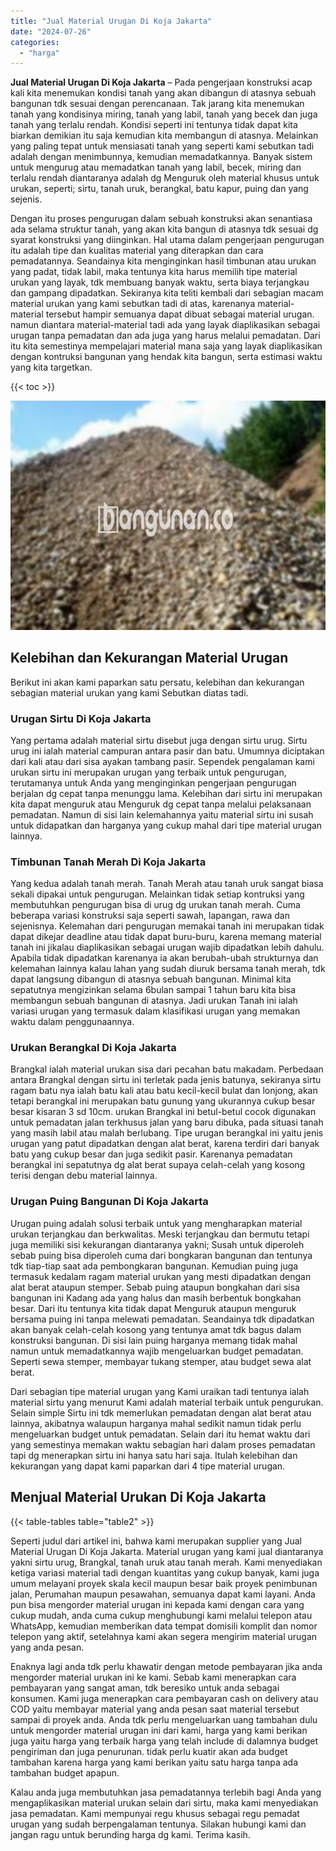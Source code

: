 ```yaml
---
title: "Jual Material Urugan Di Koja Jakarta"
date: "2024-07-26"
categories: 
  - "harga"
---
```


**Jual Material Urugan Di Koja Jakarta** – Pada pengerjaan konstruksi acap kali kita menemukan kondisi tanah yang akan dibangun di atasnya sebuah bangunan tdk sesuai dengan perencanaan. Tak jarang kita menemukan tanah yang kondisinya miring, tanah yang labil, tanah yang becek dan juga tanah yang terlalu rendah. Kondisi seperti ini tentunya tidak dapat kita biarkan demikian itu saja kemudian kita membangun di atasnya. Melainkan yang paling tepat untuk mensiasati tanah yang seperti kami sebutkan tadi adalah dengan menimbunnya, kemudian memadatkannya. Banyak sistem untuk mengurug atau memadatkan tanah yang labil, becek, miring dan terlalu rendah diantaranya adalah dg Menguruk oleh material khusus untuk urukan, seperti; sirtu, tanah uruk, berangkal, batu kapur, puing dan yang sejenis.

Dengan itu proses pengurugan dalam sebuah konstruksi akan senantiasa ada selama struktur tanah, yang akan kita bangun di atasnya tdk sesuai dg syarat konstruksi yang diinginkan. Hal utama dalam pengerjaan pengurugan itu adalah tipe dan kualitas material yang diterapkan dan cara pemadatannya. Seandainya kita menginginkan hasil timbunan atau urukan yang padat, tidak labil, maka tentunya kita harus memilih tipe material urukan yang layak, tdk membuang banyak waktu, serta biaya terjangkau dan gampang dipadatkan. Sekiranya kita teliti kembali dari sebagian macam material urukan yang kami sebutkan tadi di atas, karenanya material-material tersebut hampir semuanya dapat dibuat sebagai material urugan. namun diantara material-material tadi ada yang layak diaplikasikan sebagai urugan tanpa pemadatan dan ada juga yang harus melalui pemadatan. Dari itu kita semestinya mempelajari material mana saja yang layak diaplikasikan dengan kontruksi bangunan yang hendak kita bangun, serta estimasi waktu yang kita targetkan.

{{< toc >}}

![Jual Material Urugan Di Koja Jakarta](/images/jual-urugan-44.png)

## Kelebihan dan Kekurangan Material Urugan

Berikut ini akan kami paparkan satu persatu, kelebihan dan kekurangan sebagian material urukan yang kami Sebutkan diatas tadi.

### Urugan Sirtu Di Koja Jakarta

Yang pertama adalah material sirtu disebut juga dengan sirtu urug. Sirtu urug ini ialah material campuran antara pasir dan batu. Umumnya diciptakan dari kali atau dari sisa ayakan tambang pasir. Sependek pengalaman kami urukan sirtu ini merupakan urugan yang terbaik untuk pengurugan, terutamanya untuk Anda yang menginginkan pengerjaan pengurugan berjalan dg cepat tanpa menunggu lama. Kelebihan dari sirtu ini merupakan kita dapat menguruk atau Menguruk dg cepat tanpa melalui pelaksanaan pemadatan. Namun di sisi lain kelemahannya yaitu material sirtu ini susah untuk didapatkan dan harganya yang cukup mahal dari tipe material urugan lainnya.

### Timbunan Tanah Merah Di Koja Jakarta

Yang kedua adalah tanah merah. Tanah Merah atau tanah uruk sangat biasa sekali dipakai untuk pengurugan. Melainkan tidak setiap kontruksi yang membutuhkan pengurugan bisa di urug dg urukan tanah merah. Cuma beberapa variasi konstruksi saja seperti sawah, lapangan, rawa dan sejenisnya. Kelemahan dari pengurugan memakai tanah ini merupakan tidak dapat dikejar deadline atau tidak dapat buru-buru, karena memang material tanah ini jikalau diaplikasikan sebagai urugan wajib dipadatkan lebih dahulu. Apabila tidak dipadatkan karenanya ia akan berubah-ubah strukturnya dan kelemahan lainnya kalau lahan yang sudah diuruk bersama tanah merah, tdk dapat langsung dibangun di atasnya sebuah bangunan. Minimal kita sepatutnya mengizinkan selama 6bulan sampai 1 tahun baru kita bisa membangun sebuah bangunan di atasnya. Jadi urukan Tanah ini ialah variasi urugan yang termasuk dalam klasifikasi urugan yang memakan waktu dalam penggunaannya.

### Urukan Berangkal Di Koja Jakarta

Brangkal ialah material urukan sisa dari pecahan batu makadam. Perbedaan antara Brangkal dengan sirtu ini terletak pada jenis batunya, sekiranya sirtu ragam batu nya ialah batu kali atau batu kecil-kecil bulat dan lonjong, akan tetapi berangkal ini merupakan batu gunung yang ukurannya cukup besar besar kisaran 3 sd 10cm. urukan Brangkal ini betul-betul cocok digunakan untuk pemadatan jalan terkhusus jalan yang baru dibuka, pada situasi tanah yang masih labil atau malah berlubang. Tipe urugan berangkal ini yaitu jenis urugan yang patut dipadatkan dengan alat berat, karena terdiri dari banyak batu yang cukup besar dan juga sedikit pasir. Karenanya pemadatan berangkal ini sepatutnya dg alat berat supaya celah-celah yang kosong terisi dengan debu material lainnya.

### Urugan Puing Bangunan Di Koja Jakarta

Urugan puing adalah solusi terbaik untuk yang mengharapkan material urukan terjangkau dan berkwalitas. Meski terjangkau dan bermutu tetapi juga memiliki sisi kekurangan diantaranya yakni; Susah untuk diperoleh sebab puing bisa diperoleh cuma dari bongkaran bangunan dan tentunya tdk tiap-tiap saat ada pembongkaran bangunan. Kemudian puing juga termasuk kedalam ragam material urukan yang mesti dipadatkan dengan alat berat ataupun stemper. Sebab puing ataupun bongkahan dari sisa bangunan ini Kadang ada yang halus dan masih berbentuk bongkahan besar. Dari itu tentunya kita tidak dapat Menguruk ataupun menguruk bersama puing ini tanpa melewati pemadatan. Seandainya tdk dipadatkan akan banyak celah-celah kosong yang tentunya amat tdk bagus dalam konstruksi bangunan. Di sisi lain puing harganya memang tidak mahal namun untuk memadatkannya wajib mengeluarkan budget pemadatan. Seperti sewa stemper, membayar tukang stemper, atau budget sewa alat berat.

Dari sebagian tipe material urugan yang Kami uraikan tadi tentunya ialah material sirtu yang menurut Kami adalah material terbaik untuk pengurukan. Selain simple Sirtu ini tdk memerlukan pemadatan dengan alat berat atau lainnya, akibatnya walaupun harganya mahal sedikit namun tidak perlu mengeluarkan budget untuk pemadatan. Selain dari itu hemat waktu dari yang semestinya memakan waktu sebagian hari dalam proses pemadatan tapi dg menerapkan sirtu ini hanya satu hari saja. Itulah kelebihan dan kekurangan yang dapat kami paparkan dari 4 tipe material urugan.

## Menjual Material Urukan Di Koja Jakarta

{{< table-tables table="table2" >}}

Seperti judul dari artikel ini, bahwa kami merupakan supplier yang Jual Material Urugan Di Koja Jakarta. Material urugan yang kami jual diantaranya yakni sirtu urug, Brangkal, tanah uruk atau tanah merah. Kami menyediakan ketiga variasi material tadi dengan kuantitas yang cukup banyak, kami juga umum melayani proyek skala kecil maupun besar baik proyek penimbunan jalan, Perumahan maupun pesawahan, semuanya dapat kami layani. Anda pun bisa mengorder material urugan ini kepada kami dengan cara yang cukup mudah, anda cuma cukup menghubungi kami melalui telepon atau WhatsApp, kemudian memberikan data tempat domisili komplit dan nomor telepon yang aktif, setelahnya kami akan segera mengirim material urugan yang anda pesan.

Enaknya lagi anda tdk perlu khawatir dengan metode pembayaran jika anda mengorder material urukan ini ke kami. Sebab kami menerapkan cara pembayaran yang sangat aman, tdk beresiko untuk anda sebagai konsumen. Kami juga menerapkan cara pembayaran cash on delivery atau COD yaitu membayar material yang anda pesan saat material tersebut sampai di proyek anda. Anda tdk perlu mengeluarkan uang tambahan dulu untuk mengorder material urugan ini dari kami, harga yang kami berikan juga yaitu harga yang terbaik harga yang telah include di dalamnya budget pengiriman dan juga penurunan. tidak perlu kuatir akan ada budget tambahan karena harga yang kami berikan yaitu satu harga tanpa ada tambahan budget apapun.

Kalau anda juga membutuhkan jasa pemadatannya terlebih bagi Anda yang mengaplikasikan material urukan selain dari sirtu, maka kami menyediakan jasa pemadatan. Kami mempunyai regu khusus sebagai regu pemadat urugan yang sudah berpengalaman tentunya. Silakan hubungi kami dan jangan ragu untuk berunding harga dg kami. Terima kasih.
